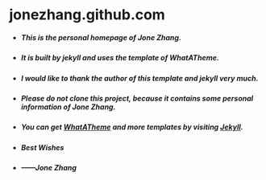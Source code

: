 # jonezhang.github.com

- ##### This is the personal homepage of Jone Zhang.

- ##### It is built by jekyll and uses the template of WhatATheme.

- ##### I would like to thank the author of this template and jekyll very much.

- ##### Please do not clone this project, because it contains some personal information of Jone Zhang.

- ##### You can get [WhatATheme](http://jekyllthemes.org/themes/what-a-theme/) and more templates by visiting [Jekyll](http://jekyllthemes.org/).

- ##### Best Wishes

- ##### ——Jone Zhang

